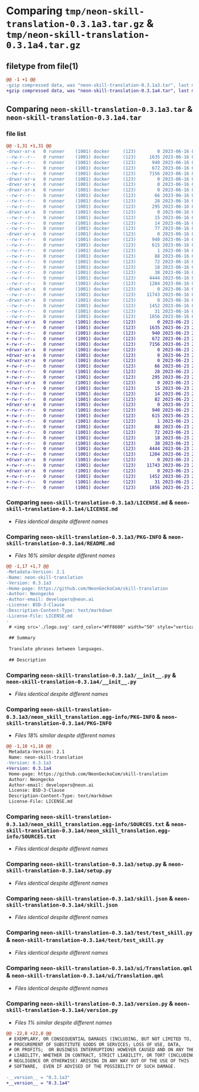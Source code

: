 # Comparing `tmp/neon-skill-translation-0.3.1a3.tar.gz` & `tmp/neon-skill-translation-0.3.1a4.tar.gz`

## filetype from file(1)

```diff
@@ -1 +1 @@
-gzip compressed data, was "neon-skill-translation-0.3.1a3.tar", last modified: Fri Jun 16 01:01:08 2023, max compression
+gzip compressed data, was "neon-skill-translation-0.3.1a4.tar", last modified: Fri Jun 23 23:01:26 2023, max compression
```

## Comparing `neon-skill-translation-0.3.1a3.tar` & `neon-skill-translation-0.3.1a4.tar`

### file list

```diff
@@ -1,31 +1,31 @@
-drwxr-xr-x   0 runner    (1001) docker     (123)        0 2023-06-16 01:01:08.847175 neon-skill-translation-0.3.1a3/
--rw-r--r--   0 runner    (1001) docker     (123)     1635 2023-06-16 01:01:00.000000 neon-skill-translation-0.3.1a3/LICENSE.md
--rw-r--r--   0 runner    (1001) docker     (123)      940 2023-06-16 01:01:08.847175 neon-skill-translation-0.3.1a3/PKG-INFO
--rw-r--r--   0 runner    (1001) docker     (123)      672 2023-06-16 01:01:00.000000 neon-skill-translation-0.3.1a3/README.md
--rw-r--r--   0 runner    (1001) docker     (123)     7156 2023-06-16 01:01:00.000000 neon-skill-translation-0.3.1a3/__init__.py
-drwxr-xr-x   0 runner    (1001) docker     (123)        0 2023-06-16 01:01:08.843175 neon-skill-translation-0.3.1a3/locale/
-drwxr-xr-x   0 runner    (1001) docker     (123)        0 2023-06-16 01:01:08.843175 neon-skill-translation-0.3.1a3/locale/en-us/
-drwxr-xr-x   0 runner    (1001) docker     (123)        0 2023-06-16 01:01:08.843175 neon-skill-translation-0.3.1a3/locale/en-us/dialog/
--rw-r--r--   0 runner    (1001) docker     (123)       66 2023-06-16 01:01:00.000000 neon-skill-translation-0.3.1a3/locale/en-us/dialog/language_not_supported.dialog
--rw-r--r--   0 runner    (1001) docker     (123)       28 2023-06-16 01:01:00.000000 neon-skill-translation-0.3.1a3/locale/en-us/dialog/phrase_in_language.dialog
--rw-r--r--   0 runner    (1001) docker     (123)      295 2023-06-16 01:01:00.000000 neon-skill-translation-0.3.1a3/locale/en-us/languages.value
-drwxr-xr-x   0 runner    (1001) docker     (123)        0 2023-06-16 01:01:08.843175 neon-skill-translation-0.3.1a3/locale/en-us/vocab/
--rw-r--r--   0 runner    (1001) docker     (123)       15 2023-06-16 01:01:00.000000 neon-skill-translation-0.3.1a3/locale/en-us/vocab/female.voc
--rw-r--r--   0 runner    (1001) docker     (123)       14 2023-06-16 01:01:00.000000 neon-skill-translation-0.3.1a3/locale/en-us/vocab/male.voc
--rw-r--r--   0 runner    (1001) docker     (123)       77 2023-06-16 01:01:00.000000 neon-skill-translation-0.3.1a3/locale/en-us/vocab/translate_phrase.intent
-drwxr-xr-x   0 runner    (1001) docker     (123)        0 2023-06-16 01:01:08.847175 neon-skill-translation-0.3.1a3/neon_skill_translation.egg-info/
--rw-r--r--   0 runner    (1001) docker     (123)      940 2023-06-16 01:01:08.000000 neon-skill-translation-0.3.1a3/neon_skill_translation.egg-info/PKG-INFO
--rw-r--r--   0 runner    (1001) docker     (123)      615 2023-06-16 01:01:08.000000 neon-skill-translation-0.3.1a3/neon_skill_translation.egg-info/SOURCES.txt
--rw-r--r--   0 runner    (1001) docker     (123)        1 2023-06-16 01:01:08.000000 neon-skill-translation-0.3.1a3/neon_skill_translation.egg-info/dependency_links.txt
--rw-r--r--   0 runner    (1001) docker     (123)       88 2023-06-16 01:01:08.000000 neon-skill-translation-0.3.1a3/neon_skill_translation.egg-info/entry_points.txt
--rw-r--r--   0 runner    (1001) docker     (123)       72 2023-06-16 01:01:08.000000 neon-skill-translation-0.3.1a3/neon_skill_translation.egg-info/requires.txt
--rw-r--r--   0 runner    (1001) docker     (123)       18 2023-06-16 01:01:08.000000 neon-skill-translation-0.3.1a3/neon_skill_translation.egg-info/top_level.txt
--rw-r--r--   0 runner    (1001) docker     (123)       38 2023-06-16 01:01:08.847175 neon-skill-translation-0.3.1a3/setup.cfg
--rw-r--r--   0 runner    (1001) docker     (123)     4444 2023-06-16 01:01:00.000000 neon-skill-translation-0.3.1a3/setup.py
--rw-r--r--   0 runner    (1001) docker     (123)     1204 2023-06-16 01:01:00.000000 neon-skill-translation-0.3.1a3/skill.json
-drwxr-xr-x   0 runner    (1001) docker     (123)        0 2023-06-16 01:01:08.847175 neon-skill-translation-0.3.1a3/test/
--rw-r--r--   0 runner    (1001) docker     (123)    11743 2023-06-16 01:01:00.000000 neon-skill-translation-0.3.1a3/test/test_skill.py
-drwxr-xr-x   0 runner    (1001) docker     (123)        0 2023-06-16 01:01:08.847175 neon-skill-translation-0.3.1a3/ui/
--rw-r--r--   0 runner    (1001) docker     (123)     1452 2023-06-16 01:01:00.000000 neon-skill-translation-0.3.1a3/ui/Translation.qml
--rw-r--r--   0 runner    (1001) docker     (123)       31 2023-06-16 01:01:00.000000 neon-skill-translation-0.3.1a3/ui/qmldir
--rw-r--r--   0 runner    (1001) docker     (123)     1856 2023-06-16 01:01:00.000000 neon-skill-translation-0.3.1a3/version.py
+drwxr-xr-x   0 runner    (1001) docker     (123)        0 2023-06-23 23:01:26.873402 neon-skill-translation-0.3.1a4/
+-rw-r--r--   0 runner    (1001) docker     (123)     1635 2023-06-23 23:01:22.000000 neon-skill-translation-0.3.1a4/LICENSE.md
+-rw-r--r--   0 runner    (1001) docker     (123)      940 2023-06-23 23:01:26.873402 neon-skill-translation-0.3.1a4/PKG-INFO
+-rw-r--r--   0 runner    (1001) docker     (123)      672 2023-06-23 23:01:22.000000 neon-skill-translation-0.3.1a4/README.md
+-rw-r--r--   0 runner    (1001) docker     (123)     7156 2023-06-23 23:01:22.000000 neon-skill-translation-0.3.1a4/__init__.py
+drwxr-xr-x   0 runner    (1001) docker     (123)        0 2023-06-23 23:01:26.869402 neon-skill-translation-0.3.1a4/locale/
+drwxr-xr-x   0 runner    (1001) docker     (123)        0 2023-06-23 23:01:26.869402 neon-skill-translation-0.3.1a4/locale/en-us/
+drwxr-xr-x   0 runner    (1001) docker     (123)        0 2023-06-23 23:01:26.869402 neon-skill-translation-0.3.1a4/locale/en-us/dialog/
+-rw-r--r--   0 runner    (1001) docker     (123)       66 2023-06-23 23:01:22.000000 neon-skill-translation-0.3.1a4/locale/en-us/dialog/language_not_supported.dialog
+-rw-r--r--   0 runner    (1001) docker     (123)       28 2023-06-23 23:01:22.000000 neon-skill-translation-0.3.1a4/locale/en-us/dialog/phrase_in_language.dialog
+-rw-r--r--   0 runner    (1001) docker     (123)      295 2023-06-23 23:01:22.000000 neon-skill-translation-0.3.1a4/locale/en-us/languages.value
+drwxr-xr-x   0 runner    (1001) docker     (123)        0 2023-06-23 23:01:26.869402 neon-skill-translation-0.3.1a4/locale/en-us/vocab/
+-rw-r--r--   0 runner    (1001) docker     (123)       15 2023-06-23 23:01:22.000000 neon-skill-translation-0.3.1a4/locale/en-us/vocab/female.voc
+-rw-r--r--   0 runner    (1001) docker     (123)       14 2023-06-23 23:01:22.000000 neon-skill-translation-0.3.1a4/locale/en-us/vocab/male.voc
+-rw-r--r--   0 runner    (1001) docker     (123)       82 2023-06-23 23:01:22.000000 neon-skill-translation-0.3.1a4/locale/en-us/vocab/translate_phrase.intent
+drwxr-xr-x   0 runner    (1001) docker     (123)        0 2023-06-23 23:01:26.873402 neon-skill-translation-0.3.1a4/neon_skill_translation.egg-info/
+-rw-r--r--   0 runner    (1001) docker     (123)      940 2023-06-23 23:01:26.000000 neon-skill-translation-0.3.1a4/neon_skill_translation.egg-info/PKG-INFO
+-rw-r--r--   0 runner    (1001) docker     (123)      615 2023-06-23 23:01:26.000000 neon-skill-translation-0.3.1a4/neon_skill_translation.egg-info/SOURCES.txt
+-rw-r--r--   0 runner    (1001) docker     (123)        1 2023-06-23 23:01:26.000000 neon-skill-translation-0.3.1a4/neon_skill_translation.egg-info/dependency_links.txt
+-rw-r--r--   0 runner    (1001) docker     (123)       88 2023-06-23 23:01:26.000000 neon-skill-translation-0.3.1a4/neon_skill_translation.egg-info/entry_points.txt
+-rw-r--r--   0 runner    (1001) docker     (123)       72 2023-06-23 23:01:26.000000 neon-skill-translation-0.3.1a4/neon_skill_translation.egg-info/requires.txt
+-rw-r--r--   0 runner    (1001) docker     (123)       18 2023-06-23 23:01:26.000000 neon-skill-translation-0.3.1a4/neon_skill_translation.egg-info/top_level.txt
+-rw-r--r--   0 runner    (1001) docker     (123)       38 2023-06-23 23:01:26.873402 neon-skill-translation-0.3.1a4/setup.cfg
+-rw-r--r--   0 runner    (1001) docker     (123)     4444 2023-06-23 23:01:22.000000 neon-skill-translation-0.3.1a4/setup.py
+-rw-r--r--   0 runner    (1001) docker     (123)     1204 2023-06-23 23:01:22.000000 neon-skill-translation-0.3.1a4/skill.json
+drwxr-xr-x   0 runner    (1001) docker     (123)        0 2023-06-23 23:01:26.873402 neon-skill-translation-0.3.1a4/test/
+-rw-r--r--   0 runner    (1001) docker     (123)    11743 2023-06-23 23:01:22.000000 neon-skill-translation-0.3.1a4/test/test_skill.py
+drwxr-xr-x   0 runner    (1001) docker     (123)        0 2023-06-23 23:01:26.873402 neon-skill-translation-0.3.1a4/ui/
+-rw-r--r--   0 runner    (1001) docker     (123)     1452 2023-06-23 23:01:22.000000 neon-skill-translation-0.3.1a4/ui/Translation.qml
+-rw-r--r--   0 runner    (1001) docker     (123)       31 2023-06-23 23:01:22.000000 neon-skill-translation-0.3.1a4/ui/qmldir
+-rw-r--r--   0 runner    (1001) docker     (123)     1856 2023-06-23 23:01:22.000000 neon-skill-translation-0.3.1a4/version.py
```

### Comparing `neon-skill-translation-0.3.1a3/LICENSE.md` & `neon-skill-translation-0.3.1a4/LICENSE.md`

 * *Files identical despite different names*

### Comparing `neon-skill-translation-0.3.1a3/PKG-INFO` & `neon-skill-translation-0.3.1a4/README.md`

 * *Files 16% similar despite different names*

```diff
@@ -1,17 +1,7 @@
-Metadata-Version: 2.1
-Name: neon-skill-translation
-Version: 0.3.1a3
-Home-page: https://github.com/NeonGeckoCom/skill-translation
-Author: Neongecko
-Author-email: developers@neon.ai
-License: BSD-3-Clause
-Description-Content-Type: text/markdown
-License-File: LICENSE.md
-
 # <img src='./logo.svg' card_color="#FF8600" width="50" style="vertical-align:bottom" style="vertical-align:bottom">Translation
 
 ## Summary
 
 Translate phrases between languages.
 
 ## Description
```

### Comparing `neon-skill-translation-0.3.1a3/__init__.py` & `neon-skill-translation-0.3.1a4/__init__.py`

 * *Files identical despite different names*

### Comparing `neon-skill-translation-0.3.1a3/neon_skill_translation.egg-info/PKG-INFO` & `neon-skill-translation-0.3.1a4/PKG-INFO`

 * *Files 18% similar despite different names*

```diff
@@ -1,10 +1,10 @@
 Metadata-Version: 2.1
 Name: neon-skill-translation
-Version: 0.3.1a3
+Version: 0.3.1a4
 Home-page: https://github.com/NeonGeckoCom/skill-translation
 Author: Neongecko
 Author-email: developers@neon.ai
 License: BSD-3-Clause
 Description-Content-Type: text/markdown
 License-File: LICENSE.md
```

### Comparing `neon-skill-translation-0.3.1a3/neon_skill_translation.egg-info/SOURCES.txt` & `neon-skill-translation-0.3.1a4/neon_skill_translation.egg-info/SOURCES.txt`

 * *Files identical despite different names*

### Comparing `neon-skill-translation-0.3.1a3/setup.py` & `neon-skill-translation-0.3.1a4/setup.py`

 * *Files identical despite different names*

### Comparing `neon-skill-translation-0.3.1a3/skill.json` & `neon-skill-translation-0.3.1a4/skill.json`

 * *Files identical despite different names*

### Comparing `neon-skill-translation-0.3.1a3/test/test_skill.py` & `neon-skill-translation-0.3.1a4/test/test_skill.py`

 * *Files identical despite different names*

### Comparing `neon-skill-translation-0.3.1a3/ui/Translation.qml` & `neon-skill-translation-0.3.1a4/ui/Translation.qml`

 * *Files identical despite different names*

### Comparing `neon-skill-translation-0.3.1a3/version.py` & `neon-skill-translation-0.3.1a4/version.py`

 * *Files 1% similar despite different names*

```diff
@@ -22,8 +22,8 @@
 # EXEMPLARY, OR CONSEQUENTIAL DAMAGES (INCLUDING, BUT NOT LIMITED TO,
 # PROCUREMENT OF SUBSTITUTE GOODS OR SERVICES; LOSS OF USE, DATA,
 # OR PROFITS;  OR BUSINESS INTERRUPTION) HOWEVER CAUSED AND ON ANY THEORY OF
 # LIABILITY, WHETHER IN CONTRACT, STRICT LIABILITY, OR TORT (INCLUDING
 # NEGLIGENCE OR OTHERWISE) ARISING IN ANY WAY OUT OF THE USE OF THIS
 # SOFTWARE,  EVEN IF ADVISED OF THE POSSIBILITY OF SUCH DAMAGE.
 
-__version__ = "0.3.1a3"
+__version__ = "0.3.1a4"
```

